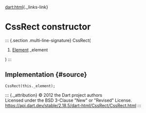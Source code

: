 [dart:html](../../dart-html/dart-html-library){._links-link}

CssRect constructor
===================

::: {.section .multi-line-signature}
CssRect(

1.  [Element](../element-class) \_element

)
:::

Implementation {#source}
--------------

``` {.language-dart data-language="dart"}
CssRect(this._element);
```

::: {._attribution}
© 2012 the Dart project authors\
Licensed under the BSD 3-Clause \"New\" or \"Revised\" License.\
<https://api.dart.dev/stable/2.18.5/dart-html/CssRect/CssRect.html>
:::
